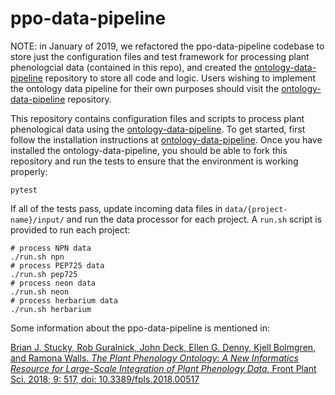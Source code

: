 # ppo-data-pipeline

NOTE: in January of 2019, we refactored the ppo-data-pipeline codebase to store just the configuration files and test framework for processing plant phenologcial data (contained in this repo), and created the [ontology-data-pipeline](https://github.com/biocodellc/ontology-data-pipeline) repository to store all code and logic.  Users wishing to implement the ontology data pipeline for their own purposes should visit the [ontology-data-pipeline](https://github.com/biocodellc/ontology-data-pipeline) repository. 

This repository contains configuration files and scripts to process plant phenological data using the [ontology-data-pipeline](https://github.com/biocodellc/ontology-data-pipeline).  To get started, first follow the installation instructions at [ontology-data-pipeline](https://github.com/biocodellc/ontology-data-pipeline). Once you have installed the ontology-data-pipeline, you should be able to fork this repository and run the tests to ensure that the environment is working properly:

```pytest``` 

If all of the tests pass, update incoming data files in ```data/{project-name}/input/``` and  run the data processor for each project.  A ```run.sh``` script is provided to run each project:

```
# process NPN data
./run.sh npn 
# process PEP725 data
./run.sh pep725 
# process neon data
./run.sh neon
# process herbarium data
./run.sh herbarium
```

Some information about the ppo-data-pipeline is mentioned in:

[Brian J. Stucky, Rob Guralnick, John Deck, Ellen G. Denny, Kjell Bolmgren, and Ramona Walls. *The Plant Phenology Ontology: A New Informatics Resource for Large-Scale Integration of Plant Phenology Data*, Front Plant Sci. 2018; 9: 517, doi: 10.3389/fpls.2018.00517](https://www.ncbi.nlm.nih.gov/pmc/articles/PMC5938398/)
